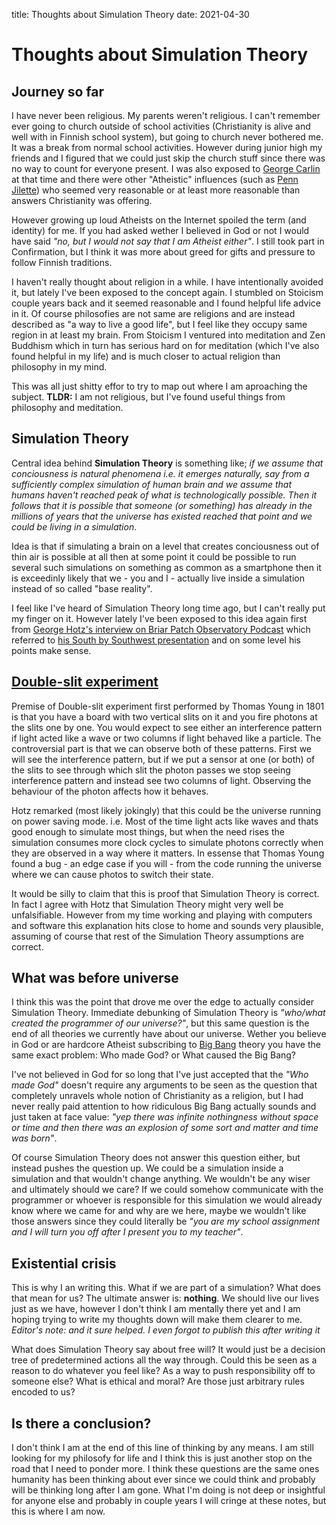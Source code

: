 title: Thoughts about Simulation Theory
date: 2021-04-30
# Thoughts about Simulation Theory
## Journey so far

I have never been religious. My parents weren't religious. I can't remember ever going to church outside of school activities (Christianity is alive and well with in Finnish school system), but going to church never bothered me. It was a break from normal school activities. However during junior high my friends and I figured that we could just skip the church stuff since there was no way to count for everyone present. I was also exposed to [George Carlin](https://en.wikipedia.org/wiki/George_Carlin) at that time and there were other "Atheistic" influences (such as [Penn Jilette](https://en.wikipedia.org/wiki/Penn_Jillette)) who seemed very reasonable or at least more reasonable than answers Christianity was offering.

However growing up loud Atheists on the Internet spoiled the term (and identity) for me. If you had asked wether I believed in God or not I would have said _"no, but I would not say that I am Atheist either"_. I still took part in Confirmation, but I think it was more about greed for gifts and pressure to follow Finnish traditions.

I haven't really thought about religion in a while. I have intentionally avoided it, but lately I've been exposed to the concept again. I stumbled on Stoicism couple years back and it seemed reasonable and I found helpful life advice in it. Of course philosofies are not same are religions and are instead described as "a way to live a good life", but I feel like they occupy same region in at least my brain. From Stoicism I ventured into meditation and Zen Buddhism which in turn has serious hard on for meditation (which I've also found helpful in my life) and is much closer to actual religion than philosophy in my mind.

This was all just shitty effor to try to map out where I am aproaching the subject. **TLDR:** I am not religious, but I've found useful things from philosophy and meditation.

## Simulation Theory

Central idea behind **Simulation Theory** is something like; *if we assume that conciousness is natural phenomena i.e. it emerges naturally, say from a sufficiently complex simulation of human brain and we assume that humans haven't reached peak of what is technologically possible. Then it follows that it is possible that someone (or something) has already in the millions of years that the universe has existed reached that point and we could be living in a simulation*.

Idea is that if simulating a brain on a level that creates conciousness out of thin air is possible at all then at some point it could be possible to run several such simulations on something as common as a smartphone then it is exceedinly likely that we - you and I - actually live inside a simulation instead of so called "base reality".

I feel like I've heard of Simulation Theory long time ago, but I can't really put my finger on it. However lately I've been exposed to this idea again first from <a href="https://www.youtube.com/watch?v=1YlwX5A9f0U">George Hotz's interview on Briar Patch Observatory Podcast</a> which referred to <a href="https://www.youtube.com/watch?v=ESXOAJRdcwQ&amp;t=0s">his South by Southwest presentation</a> and on some level his points make sense.

## <a href="https://en.wikipedia.org/wiki/Double-slit_experiment">Double-slit experiment</a>

Premise of Double-slit experiment first performed by Thomas Young in 1801 is that you have a board with two vertical slits on it and you fire photons at the slits one by one. You would expect to see either an interference pattern if light acted like a wave or two columns if light behaved like a particle. The controversial part is that we can observe both of these patterns. First we will see the interference pattern, but if we put a sensor at one (or both) of the slits to see through which slit the photon passes we stop seeing interference pattern and instead see two columns of light. Observing the behaviour of the photon affects how it behaves.

Hotz remarked (most likely jokingly) that this could be the universe running on power saving mode. i.e. Most of the time light acts like waves and thats good enough to simulate most things, but when the need rises the simulation consumes more clock cycles to simulate photons correctly when they are observed in a way where it matters. In essense that Thomas Young found a bug - an edge case if you will - from the code running the universe where we can cause photos to switch their state.

It would be silly to claim that this is proof that Simulation Theory is correct. In fact I agree with Hotz that Simulation Theory might very well be unfalsifiable. However from my time working and playing with computers and software this explanation hits close to home and sounds very plausible, assuming of course that rest of the Simulation Theory assumptions are correct.

## What was before universe

I think this was the point that drove me over the edge to actually consider Simulation Theory. Immediate debunking of Simulation Theory is *"who/what created the programmer of our universe?"*, but this same question is the end of all theories we currently have about our universe. Wether you believe in God or are hardcore Atheist subscribing to [Big Bang](https://en.wikipedia.org/wiki/Big_Bang) theory you have the same exact problem: Who made God? or What caused the Big Bang?

I've not believed in God for so long that I've just accepted that the *"Who made God"* doesn't require any arguments to be seen as the question that completely unravels whole notion of Christianity as a religion, but I had never really paid attention to how ridiculous Big Bang actually sounds and just taken at face value: *"yep there was infinite nothingness without space or time and then there was an explosion of some sort and matter and time was born"*.

Of course Simulation Theory does not answer this question either, but instead pushes the question up. We could be a simulation inside a simulation and that wouldn't change anything. We wouldn't be any wiser and ultimately should we care? If we could somehow communicate with the programmer or whoever is responsible for this simulation we would already know where we came for and why are we here, maybe we wouldn't like those answers since they could literally be *"you are my school assignment and I will turn you off after I present you to my teacher"*.

## Existential crisis

This is why I an writing this. What if we are part of a simulation? What does that mean for us? The ultimate answer is: **nothing**. We should live our lives just as we have, however I don't think I am mentally there yet and I am hoping trying to write my thoughts down will make them clearer to me. *Editor's note: and it sure helped. I even forgot to publish this after writing it*

What does Simulation Theory say about free will? It would just be a decision tree of predetermined actions all the way through. Could this be seen as a reason to do whatever you feel like? As a way to push responsibility off to someone else? What is ethical and moral? Are those just arbitrary rules encoded to us?

## Is there a conclusion?

I don't think I am at the end of this line of thinking by any means. I am still looking for my philosofy for life and I think this is just another stop on the road that I need to ponder more. I think these questions are the same ones humanity has been thinking about ever since we could think and probably will be thinking long after I am gone. What I'm doing is not deep or insightful for anyone else and probably in couple years I will cringe at these notes, but this is where I am now.

